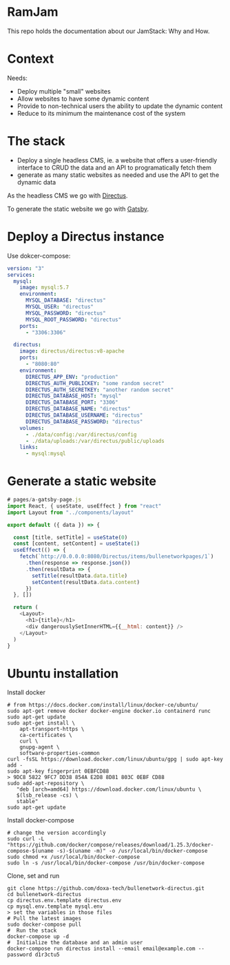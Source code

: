 # RamJam

This repo holds the documentation about our JamStack: Why and How.

# Context

Needs:

- Deploy multiple "small" websites
- Allow websites to have some dynamic content
- Provide to non-technical users the ability to update the dynamic
  content
- Reduce to its minimum the maintenance cost of the system

# The stack

- Deploy a single headless CMS, ie. a website that offers a user-friendly
interface to CRUD the data and an API to programatically fetch them
- generate as many static websites as needed and use the API to get the dynamic data

As the headless CMS we go with [Directus](https://directus.io).

To generate the static website we go with [Gatsby](https://www.gatsbyjs.org).

# Deploy a Directus instance

Use dokcer-compose:

```yaml
version: "3"
services:
  mysql:
    image: mysql:5.7
    environment:
      MYSQL_DATABASE: "directus"
      MYSQL_USER: "directus"
      MYSQL_PASSWORD: "directus"
      MYSQL_ROOT_PASSWORD: "directus"
    ports:
      - "3306:3306"

  directus:
    image: directus/directus:v8-apache
    ports:
      - "8080:80"
    environment:
      DIRECTUS_APP_ENV: "production"
      DIRECTUS_AUTH_PUBLICKEY: "some random secret"
      DIRECTUS_AUTH_SECRETKEY: "another random secret"
      DIRECTUS_DATABASE_HOST: "mysql"
      DIRECTUS_DATABASE_PORT: "3306"
      DIRECTUS_DATABASE_NAME: "directus"
      DIRECTUS_DATABASE_USERNAME: "directus"
      DIRECTUS_DATABASE_PASSWORD: "directus"
    volumes:
      - ./data/config:/var/directus/config
      - ./data/uploads:/var/directus/public/uploads
    links:
      - mysql:mysql
```

# Generate a static website

```js
# pages/a-gatsby-page.js
import React, { useState, useEffect } from "react"
import Layout from "../components/layout"

export default ({ data }) => {

  const [title, setTitle] = useState(0)
  const [content, setContent] = useState(1)
  useEffect(() => {
    fetch(`http://0.0.0.0:8080/Directus/items/bullenetworkpages/1`)
      .then(response => response.json())
      .then(resultData => {
        setTitle(resultData.data.title)
        setContent(resultData.data.content)
      })
  }, [])

  return (
    <Layout>
      <h1>{title}</h1>
      <div dangerouslySetInnerHTML={{__html: content}} />
    </Layout>
  )
}
```

# Ubuntu installation

Install docker

```
# from https://docs.docker.com/install/linux/docker-ce/ubuntu/
sudo apt-get remove docker docker-engine docker.io containerd runc
sudo apt-get update
sudo apt-get install \
    apt-transport-https \
    ca-certificates \
    curl \
    gnupg-agent \
    software-properties-common
curl -fsSL https://download.docker.com/linux/ubuntu/gpg | sudo apt-key add -
sudo apt-key fingerprint 0EBFCD88
> 9DC8 5822 9FC7 DD38 854A E2D8 8D81 803C 0EBF CD88
sudo add-apt-repository \
   "deb [arch=amd64] https://download.docker.com/linux/ubuntu \
   $(lsb_release -cs) \
   stable"
sudo apt-get update
```

Install docker-compose

```
# change the version accordingly
sudo curl -L "https://github.com/docker/compose/releases/download/1.25.3/docker-compose-$(uname -s)-$(uname -m)" -o /usr/local/bin/docker-compose
sudo chmod +x /usr/local/bin/docker-compose
sudo ln -s /usr/local/bin/docker-compose /usr/bin/docker-compose
```

Clone, set and run

```
git clone https://github.com/doxa-tech/bullenetwork-directus.git
cd bullenetwork-directus
cp directus.env.template directus.env
cp mysql.env.template mysql.env
> set the variables in those files
# Pull the latest images
sudo docker-compose pull
#  Run the stack
docker-compose up -d
#  Initialize the database and an admin user
docker-compose run directus install --email email@example.com --password d1r3ctu5
```

